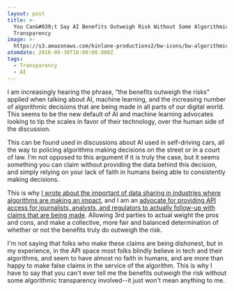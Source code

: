```yaml
---
layout: post
title: >-
  You Can&#039;t Say AI Benefits Outweigh Risk Without Some Algorithmic
  Transparency
image: >-
  https://s3.amazonaws.com/kinlane-productions2/bw-icons/bw-algorithmic-transparency-2.png
atomdate: 2016-09-30T16:00:00.000Z
tags:
  - Transparency
  - AI
---
```

I am increasingly hearing the phrase, "the benefits outweigh the risks" applied when talking about AI, machine learning, and the increasing number of algorithmic decisions that are being made in all parts of our digital world. This seems to be the new default of AI and machine learning advocates looking to tip the scales in favor of their technology, over the human side of the discussion.

This can be found used in discussions about AI used in self-driving cars, all the way to policing algorithms making decisions on the street or in a court of law. I'm not opposed to this argument if it is truly the case, but it seems something you can claim without providing the data behind this decision, and simply relying on your lack of faith in humans being able to consistently making decisions.

This is why [I wrote about the important of data sharing in industries where algorithms are making an impact](http://apievangelist.com/2016/09/23/the-sharing-of-data-via-apis-will-be-key-to-viability-of-every-industry/), and I am an [advocate for providing API access for journalists, analysts, and regulators to actually follow-up with claims that are being made](http://apievangelist.com/2016/08/04/pushing-for-more-algorithmic-transparency-using-apis/). Allowing 3rd parties to actual weight the pros and cons, and make a collective, more fair and balanced determination of whether or not the benefits truly do outweigh the risk.

I'm not saying that folks who make these claims are being dishonest, but in my experience, in the API space most folks blindly believe in tech and their algorithms, and seem to have almost no faith in humans, and are more than happy to make false claims in the service of the algorithm. This is why I have to say that you can't ever tell me the benefits outweigh the risk without some algorithmic transparency involved--it just won't mean anything to me.